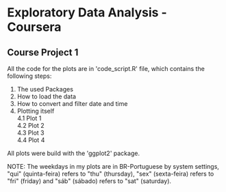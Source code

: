 # Exploratory Data Analysis - Coursera

## Course Project 1  

All the code for the plots are in 'code_script.R' file, which contains the following steps:

1. The used Packages
2. How to load the data
3. How to convert and filter date and time
4. Plotting itself  
    4.1 Plot 1  
    4.2 Plot 2  
    4.3 Plot 3  
    4.4 Plot 4  

All plots were build with the 'ggplot2' package.

NOTE: The weekdays in my plots are in BR-Portuguese by system settings, "qui" (quinta-feira) refers to "thu" (thursday), "sex" (sexta-feira) refers to "fri" (friday) and "sáb" (sábado) refers to "sat" (saturday). 